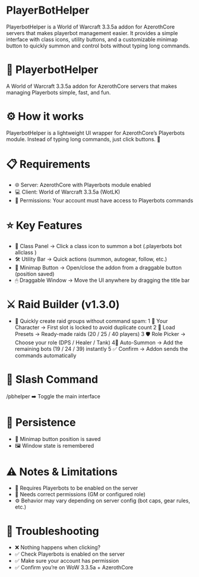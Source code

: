 # PlayerBotHelper
PlayerbotHelper is a World of Warcraft 3.3.5a addon for AzerothCore servers that makes playerbot management easier. It provides a simple interface with class icons, utility buttons, and a customizable minimap button to quickly summon and control bots without typing long commands.


# 🧙 PlayerbotHelper
A World of Warcraft 3.3.5a addon for AzerothCore servers that makes managing Playerbots simple, fast, and fun.

# ⚙️ How it works
PlayerbotHelper is a lightweight UI wrapper for AzerothCore’s Playerbots module.
Instead of typing long commands, just click buttons. 🎯

# 📋 Requirements
- 🌐 Server: AzerothCore with Playerbots module enabled
- 💻 Client: World of Warcraft 3.3.5a (WotLK)
- 🔑 Permissions: Your account must have access to Playerbots commands

# ⭐ Key Features
- 🧩 Class Panel → Click a class icon to summon a bot (.playerbots bot allclass <class>)
- 🛠 Utility Bar → Quick actions (summon, autogear, follow, etc.)
- 🧭 Minimap Button → Open/close the addon from a draggable button (position saved)
- 🖱 Draggable Window → Move the UI anywhere by dragging the title bar

# ⚔️ Raid Builder (v1.3.0)
- 🚀 Quickly create raid groups without command spam:
1 🙋 Your Character → First slot is locked to avoid duplicate count
2 🔘 Load Presets → Ready-made raids (20 / 25 / 40 players)
3 🛡️ Role Picker → Choose your role (DPS / Healer / Tank)
4🤖 Auto-Summon → Add the remaining bots (19 / 24 / 39) instantly
5 ✅ Confirm → Addon sends the commands automatically

# 💬 Slash Command
/pbhelper
➡️ Toggle the main interface

# 💾 Persistence
- 📍 Minimap button position is saved
- 🖼️ Window state is remembered

# ⚠️ Notes & Limitations
- 🔌 Requires Playerbots to be enabled on the server
- 👑 Needs correct permissions (GM or configured role)
- ⚙️ Behavior may vary depending on server config (bot caps, gear rules, etc.)

# 🐞 Troubleshooting
- ❌ Nothing happens when clicking?
- ✅ Check Playerbots is enabled on the server
- ✅ Make sure your account has permission
- ✅ Confirm you’re on WoW 3.3.5a + AzerothCore
